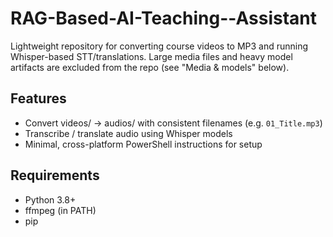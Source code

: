 # RAG-Based-AI-Teaching--Assistant

Lightweight repository for converting course videos to MP3 and running Whisper-based STT/translations. Large media files and heavy model artifacts are excluded from the repo (see "Media & models" below).

## Features
- Convert videos/ -> audios/ with consistent filenames (e.g. `01_Title.mp3`)
- Transcribe / translate audio using Whisper models
- Minimal, cross-platform PowerShell instructions for setup

## Requirements
- Python 3.8+
- ffmpeg (in PATH)
- pip


